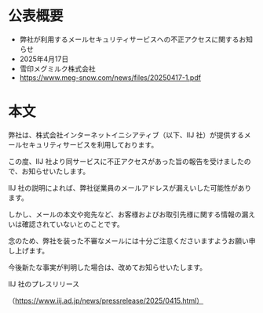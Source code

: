 # 公表概要
- 弊社が利用するメールセキュリティサービスへの不正アクセスに関するお知らせ
- 2025年4月17日
- 雪印メグミルク株式会社
- https://www.meg-snow.com/news/files/20250417-1.pdf

# 本文
弊社は、株式会社インターネットイニシアティブ（以下、IIJ 社）が提供するメールセキュリティサービスを利用しております。

この度、IIJ 社より同サービスに不正アクセスがあった旨の報告を受けましたので、お知らせいたします。

IIJ 社の説明によれば、弊社従業員のメールアドレスが漏えいした可能性があります。

しかし、メールの本文や宛先など、お客様およびお取引先様に関する情報の漏えいは確認されていないとのことです。

念のため、弊社を装った不審なメールには十分ご注意くださいますようお願い申し上げます。

今後新たな事実が判明した場合は、改めてお知らせいたします。


IIJ 社のプレスリリース

（https://www.iij.ad.jp/news/pressrelease/2025/0415.html）

